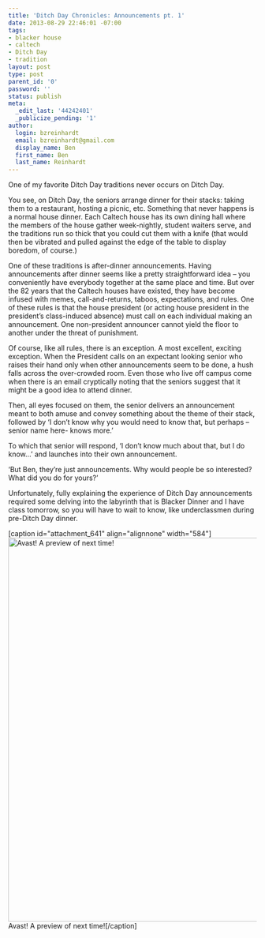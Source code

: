 ```yaml
---
title: 'Ditch Day Chronicles: Announcements pt. 1'
date: 2013-08-29 22:46:01 -07:00
tags:
- blacker house
- caltech
- Ditch Day
- tradition
layout: post
type: post
parent_id: '0'
password: ''
status: publish
meta:
  _edit_last: '44242401'
  _publicize_pending: '1'
author:
  login: bzreinhardt
  email: bzreinhardt@gmail.com
  display_name: Ben
  first_name: Ben
  last_name: Reinhardt
---
```


<p>One of my favorite Ditch Day traditions never occurs on Ditch Day.</p>
<p>You see, on Ditch Day, the seniors arrange dinner for their stacks: taking them to a restaurant, hosting a picnic, etc. Something that never happens is a normal house dinner. Each Caltech house has its own dining hall where the members of the house gather week-nightly, student waiters serve, and the traditions run so thick that you could cut them with a knife (that would then be vibrated and pulled against the edge of the table to display boredom, of course.)</p>
<p>One of these traditions is after-dinner announcements. Having announcements after dinner seems like a pretty straightforward idea – you conveniently have everybody together at the same place and time. But over the 82 years that the Caltech houses have existed, they have become infused with memes, call-and-returns, taboos, expectations, and rules. One of these rules is that the house president (or acting house president in the president’s class-induced absence) must call on each individual making an announcement. One non-president announcer cannot yield the floor to another under the threat of punishment.</p>
<p>Of course, like all rules, there is an exception. A most excellent, exciting exception. When the President calls on an expectant looking senior who raises their hand only when other announcements seem to be done, a hush falls across the over-crowded room. Even those who live off campus come when there is an email cryptically noting that the seniors suggest that it might be a good idea to attend dinner.</p>
<p>Then, all eyes focused on them, the senior delivers an announcement meant to both amuse and convey something about the theme of their stack, followed by ‘I don’t know why you would need to know that, but perhaps –senior name here- knows more.’</p>
<p>To which that senior will respond, ‘I don’t know much about that, but I do know…’ and launches into their own announcement.</p>
<p>‘But Ben, they’re just announcements. Why would people be so interested? What did you do for yours?’</p>
<p>Unfortunately, fully explaining the experience of Ditch Day announcements required some delving into the labyrinth that is Blacker Dinner and I have class tomorrow, so you will have to wait to know, like underclassmen during pre-Ditch Day dinner.</p>
<p>[caption id="attachment_641" align="alignnone" width="584"]<a href="http://benjaminreinhardt.files.wordpress.com/2013/08/p5180002.jpg"><img class="size-large wp-image-641" alt="Avast! A preview of next time!" src="{{ site.baseurl }}/assets/p5180002.jpg?w=584" width="584" height="778" /></a> Avast! A preview of next time![/caption]</p>
